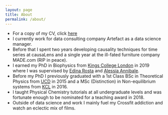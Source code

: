 ```yaml
---
layout: page
title: About
permalink: /about/
---
```


- For a copy of my CV, click [here](/assets/kells_cv.pdf)
- I currently work for data consulting company Artefact as a data science manager.
- Before that I spent two years developing causality techniques for time series at causaLens and a single year at the ill-fated furniture company MADE.com (RIP in peace).
- I earned my PhD in Biophysics from [Kings College London](https://www.kcl.ac.uk/index.aspx) in 2019 where I was supervised by
  [Edina Rosta](http://www.rostaresearch.com/) and
  [Alessia Annibale](https://nms.kcl.ac.uk/alessia.annibale/web_page/).
- Before my PhD I previously graduated with a 1st Class BSc in Theoretical
  Physics from [UCD](http://www.ucd.ie/) in 2015 and a MSc (Distinction) in
  Non-equilibrium systems from [KCL](https://www.kcl.ac.uk/index.aspx) in
  2016.
- I taught Physical Chemistry tutorials at all undergraduate levels and
  was fortunate enough to be nominated for a teaching award in 2018.
- Outside of data science and work I mainly fuel my Crossfit addiction and watch an eclectic mix of films.
